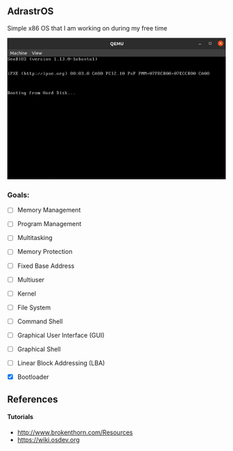 ## AdrastrOS

Simple x86 OS that I am working on during my free time

![Image of AdrastrOS](https://github.com/hwilt/AdrastrOS/blob/master/bootloading.png)


### Goals:
- [ ] Memory Management
- [ ] Program Management
- [ ] Multitasking
- [ ] Memory Protection
- [ ] Fixed Base Address
- [ ] Multiuser
- [ ] Kernel
- [ ] File System
- [ ] Command Shell
- [ ] Graphical User Interface (GUI)
- [ ] Graphical Shell
- [ ] Linear Block Addressing (LBA)
- [x] Bootloader


## References

#### Tutorials

- http://www.brokenthorn.com/Resources
- https://wiki.osdev.org
